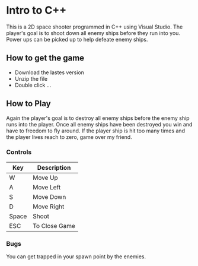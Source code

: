 # Intro to C++
This is a 2D space shooter programmed in C++ using Visual Studio. The player's goal is to shoot down all 
enemy ships before they run into you. Power ups can be picked up to help defeate enemy ships.

## How to get the game
- Download the lastes version
- Unzip the file
- Double click ...

## How to Play
Again the player's goal is to destroy all enemy ships before the enemy ship runs into the player. Once all enemy ships have been destroyed you win and have to freedom to fly around. If the player ship is hit too many times and the player lives reach to zero, game over my friend.

### Controls
| Key | Description |
|-----|-------------|
| W | Move Up |
| A | Move Left |
| S | Move Down |
| D | Move Right |
| Space | Shoot |
| ESC | To Close Game |

### Bugs
You can get trapped in your spawn point by the enemies.
